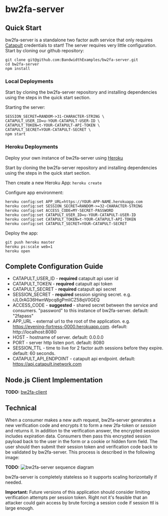 bw2fa-server
============

## Quick Start

bw2fa-server is a standalone two factor auth service that only requires
[Catapult](https://catapult.inetwork.com) credentials to start!  The server
requires very little configuration.  Start by cloning our github repository:

```
git clone git@github.com:BandwidthExamples/bw2fa-server.git
cd bw2fa-server
npm install
```

### Local Deployments

Start by cloning the bw2fa-server repository and installing dependencies using
the steps in the quick start section.

Starting the server:
```
SESSION_SECRET=RANDOM->31-CHARACTER-STRING \
CATAPULT_USER_ID=u-YOUR-CATAPULT-USER-ID \
CATAPULT_TOKEN=t-YOUR-CATAPULT-API-TOKEN \
CATAPULT_SECRET=YOUR-CATAPULT-SECRET \
npm start
```

### Heroku Deployments

Deploy your own instance of bw2fa-server using [Heroku](https://heroku.com)

Start by cloning the bw2fa-server repository and installing dependencies using
the steps in the quick start section.

Then create a new Heroku App:
```heroku create```

Configure app environment:
```
heroku config:set APP_URL=https://YOUR-APP-NAME.herokuapp.com
heroku config:set SESSION_SECRET=RANDOM->=32-CHARACTER-STRING
heroku config:set ACCESS_CODE=MY-SECRET-PASSWORD
heroku config:set CATAPULT_USER_ID=u-YOUR-CATAPULT-USER-ID
heroku config:set CATAPULT_TOKEN=t-YOUR-CATAPULT-API-TOKEN
heroku config:set CATAPULT_SECRET=YOUR-CATAPULT-SECRET
```

Deploy the app:
```
git push heroku master
heroku ps:scale web=1
heroku open
```

## Complete Configuration Guide

  * CATAPULT_USER_ID - **required** catapult api user id
  * CATAPULT_TOKEN - **required** catapult api token
  * CATAPULT_SECRET - **required** catapult api secret
  * SESSION_SECRET - **required** session signing secret. e.g.
    rJL0rAG36HwnWpcq8gPmliCZ58qV0GEQ
  * ACCESS_CODE - **suggested** - shared secret between the service and 
    consumers.  "password" to this instance of bw2fa-server.  default: "2fapass"
  * APP_URL - external url to the root of the application. e.g.
    https://evening-fortress-0000.herokuapp.com. default: http://localhost:8080
  * HOST - hostname of server. default: 0.0.0.0
  * PORT - server http listen port. default: 8080
  * SESSION_TTL - time to live for 2 factor auth sessions before they expire.
    default: 60 seconds.
  * CATAPULT_API_ENDPOINT - catapult api endpoint. default:
    https://api.catapult.inetwork.com

## Node.js Client Implementation

**TODO:** [bw2fa-client](/)

## Technical

When a consumer makes a new auth request, bw2fa-server generates a new
verification code and encrypts it to form a new 2fa-token or *session*
and returns it.  In addition to the verification answer, the encrypted
session includes expiration data.  Consumers then pass this encrypted
session payload back to the user in the form or a cookie or hidden form
field.  The user should then submit their session token and verification
code back to be validated by bw2fa-server.  This process is described in
the following image:

**TODO:** ![bw2fa-server sequence diagram](/)

bw2fa-server is completely stateless so it supports scaling horizontally if
needed.

**Important:** Future versions of this application should consider limiting
verification attempts per session token.  Right not it's feasible that an
attacker could gain access by brute forcing a session code if session ttl
is large enough.
